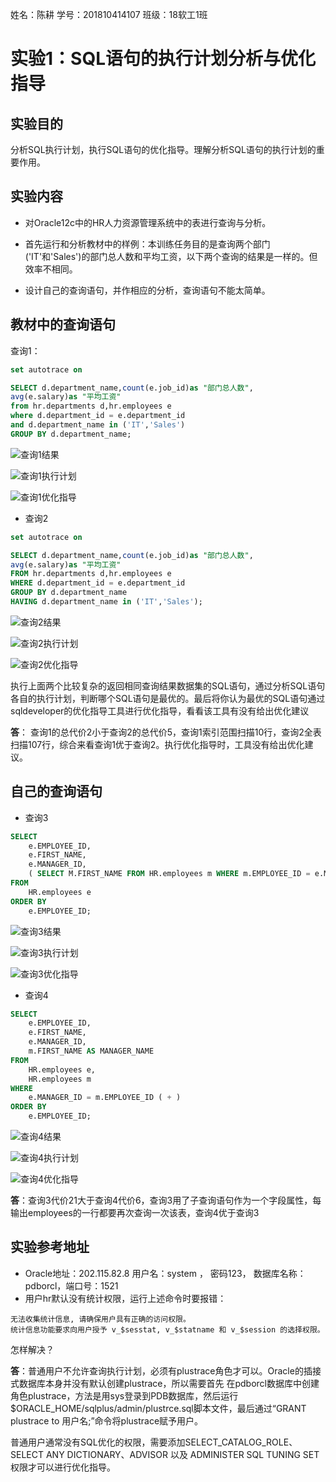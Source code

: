 姓名：陈耕
学号：201810414107
班级：18软工1班

# 实验1：SQL语句的执行计划分析与优化指导

## 实验目的

  分析SQL执行计划，执行SQL语句的优化指导。理解分析SQL语句的执行计划的重要作用。

## 实验内容

- 对Oracle12c中的HR人力资源管理系统中的表进行查询与分析。

- 首先运行和分析教材中的样例：本训练任务目的是查询两个部门('IT'和'Sales')的部门总人数和平均工资，以下两个查询的结果是一样的。但效率不相同。
- 设计自己的查询语句，并作相应的分析，查询语句不能太简单。

## 教材中的查询语句

查询1：

```SQL
set autotrace on

SELECT d.department_name,count(e.job_id)as "部门总人数",
avg(e.salary)as "平均工资"
from hr.departments d,hr.employees e
where d.department_id = e.department_id
and d.department_name in ('IT','Sales')
GROUP BY d.department_name;
```

![查询1结果](查询1结果.png)

![查询1执行计划](查询1执行计划.png)

![查询1优化指导](查询1优化指导.png)

- 查询2

```SQL
set autotrace on

SELECT d.department_name,count(e.job_id)as "部门总人数",
avg(e.salary)as "平均工资"
FROM hr.departments d,hr.employees e
WHERE d.department_id = e.department_id
GROUP BY d.department_name
HAVING d.department_name in ('IT','Sales');
```

![查询2结果](查询2结果.png)

![查询2执行计划](查询2执行计划.png)

![查询2优化指导](查询2优化指导.png)

执行上面两个比较复杂的返回相同查询结果数据集的SQL语句，通过分析SQL语句各自的执行计划，判断哪个SQL语句是最优的。最后将你认为最优的SQL语句通过sqldeveloper的优化指导工具进行优化指导，看看该工具有没有给出优化建议

**答**： 查询1的总代价2小于查询2的总代价5，查询1索引范围扫描10行，查询2全表扫描107行，综合来看查询1优于查询2。执行优化指导时，工具没有给出优化建议。

## 自己的查询语句

- 查询3
```SQL
SELECT
	e.EMPLOYEE_ID,
	e.FIRST_NAME,
	e.MANAGER_ID,
	( SELECT M.FIRST_NAME FROM HR.employees m WHERE m.EMPLOYEE_ID = e.MANAGER_ID ) AS MANAGER_NAME 
FROM
	HR.employees e 
ORDER BY
	e.EMPLOYEE_ID;
```
![查询3结果](查询3结果.png)

![查询3执行计划](查询3执行计划.png)

![查询3优化指导](查询3优化指导.png)
- 查询4
```SQL
SELECT
	e.EMPLOYEE_ID,
	e.FIRST_NAME,
	e.MANAGER_ID,
	m.FIRST_NAME AS MANAGER_NAME 
FROM
	HR.employees e,
	HR.employees m 
WHERE
	e.MANAGER_ID = m.EMPLOYEE_ID ( + ) 
ORDER BY
	e.EMPLOYEE_ID;
```
![查询4结果](查询4结果.png)

![查询4执行计划](查询4执行计划.png)

![查询4优化指导](查询4优化指导.png)

**答**：查询3代价21大于查询4代价6，查询3用了子查询语句作为一个字段属性，每输出employees的一行都要再次查询一次该表，查询4优于查询3

## 实验参考地址

- Oracle地址：202.115.82.8 用户名：system ， 密码123， 数据库名称：pdborcl，端口号：1521
- 用户hr默认没有统计权限，运行上述命令时要报错：

```text  
无法收集统计信息, 请确保用户具有正确的访问权限。
统计信息功能要求向用户授予 v_$sesstat, v_$statname 和 v_$session 的选择权限。
```

怎样解决？

**答**：普通用户不允许查询执行计划，必须有plustrace角色才可以。Oracle的插接式数据库本身并没有默认创建plustrace，所以需要首先    在pdborcl数据库中创建角色plustrace，方法是用sys登录到PDB数据库，然后运行$ORACLE_HOME/sqlplus/admin/plustrce.sql脚本文件，最后通过“GRANT plustrace to 用户名;”命令将plustrace赋予用户。

普通用户通常没有SQL优化的权限，需要添加SELECT_CATALOG_ROLE、SELECT ANY DICTIONARY、ADVISOR 以及 ADMINISTER SQL TUNING SET 权限才可以进行优化指导。
